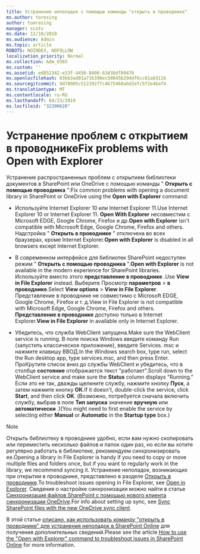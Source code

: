 ```yaml
---
title: Устранение неполадок с помощью команды "открыть в проводнике"
ms.author: toresing
author: tomresing
manager: scotv
ms.date: 12/10/2018
ms.audience: Admin
ms.topic: article
ROBOTS: NOINDEX, NOFOLLOW
localization_priority: Normal
ms.collection: Adm_O365
ms.custom: ''
ms.assetid: ed852342-e33f-4450-8400-63d30df09476
ms.openlocfilehash: 03bb3ad01a716390ec50845b29ddf6cc81a83116
ms.sourcegitcommit: 9d78905c512192ffc4675468abd2efc5f2e4baf4
ms.translationtype: MT
ms.contentlocale: ru-RU
ms.lasthandoff: 04/23/2019
ms.locfileid: "32390620"
---
```

# <a name="fix-problems-with-open-with-explorer"></a><span data-ttu-id="11756-102">Устранение проблем с открытием в проводнике</span><span class="sxs-lookup"><span data-stu-id="11756-102">Fix problems with Open with Explorer</span></span>

<span data-ttu-id="11756-103">Устранение распространенных проблем с открытием библиотеки документов в SharePoint или OneDrive с помощью команды " **Открыть с помощью проводника** ":</span><span class="sxs-lookup"><span data-stu-id="11756-103">Fix common problems with opening a document library in SharePoint or OneDrive using the **Open with Explorer** command:</span></span> 
  
- <span data-ttu-id="11756-104">Используйте Internet Explorer 10 или Internet Explorer 11.</span><span class="sxs-lookup"><span data-stu-id="11756-104">Use Internet Explorer 10 or Internet Explorer 11.</span></span> <span data-ttu-id="11756-105">**Open With Explorer** несовместим с Microsoft EDGE, Google Chrome, Firefox и др.</span><span class="sxs-lookup"><span data-stu-id="11756-105">**Open with Explorer** isn't compatible with Microsoft Edge, Google Chrome, Firefox and others.</span></span> <span data-ttu-id="11756-106">Надстройка " **Открыть в проводнике** " отключена во всех браузерах, кроме Internet Explorer.</span><span class="sxs-lookup"><span data-stu-id="11756-106">**Open with Explorer** is disabled in all browsers except Internet Explorer.</span></span> 
    
- <span data-ttu-id="11756-107">В современном интерфейсе для библиотек SharePoint недоступен режим " **Открыть с помощью проводника** ".</span><span class="sxs-lookup"><span data-stu-id="11756-107">**Open with Explorer** is not available in the modern experience for SharePoint libraries.</span></span> <span data-ttu-id="11756-108">Используйте вместо этого **представление в проводнике** .</span><span class="sxs-lookup"><span data-stu-id="11756-108">Use **View in File Explorer** instead.</span></span> <span data-ttu-id="11756-109">Выберите Просмотр **параметров** \> **в проводнике**.</span><span class="sxs-lookup"><span data-stu-id="11756-109">Select **View options** \> **View in File Explorer**.</span></span> <span data-ttu-id="11756-110">Представление в проводнике не совместимо с Microsoft EDGE, Google Chrome, Firefox и т. д.</span><span class="sxs-lookup"><span data-stu-id="11756-110">View in File Explorer is not compatible with Microsoft Edge, Google Chrome, Firefox and others.</span></span> <span data-ttu-id="11756-111">**Представление в проводнике** доступно только в Internet Explorer.</span><span class="sxs-lookup"><span data-stu-id="11756-111">**View in File Explorer** in available only in Internet Explorer.</span></span> 
    
- <span data-ttu-id="11756-112">Убедитесь, что служба WebClient запущена.</span><span class="sxs-lookup"><span data-stu-id="11756-112">Make sure the WebClient service is running.</span></span> <span data-ttu-id="11756-113">В поле поиска Windows введите команду Run (запустить классическое приложение), введите Services. msc и нажмите клавишу ВВОД.</span><span class="sxs-lookup"><span data-stu-id="11756-113">In the Windows search box, type run, select the Run desktop app, type services.msc, and then press Enter.</span></span> <span data-ttu-id="11756-114">ПроКрутите список вниз до службы WebClient и убедитесь, что в столбце **состояние** отображается текст "работает".</span><span class="sxs-lookup"><span data-stu-id="11756-114">Scroll down to the WebClient service and make sure the **Status** column displays "Running."</span></span> <span data-ttu-id="11756-115">Если это не так, дважды щелкните службу, нажмите кнопку **Пуск**, а затем нажмите кнопку **ОК**.</span><span class="sxs-lookup"><span data-stu-id="11756-115">If it doesn't, double-click the service, click **Start**, and then click **OK**.</span></span> <span data-ttu-id="11756-116">(Возможно, потребуется сначала включить службу, выбрав в поле **Тип запуска** значение **вручную** или **автоматически** .)</span><span class="sxs-lookup"><span data-stu-id="11756-116">(You might need to first enable the service by selecting either **Manual** or **Automatic** in the **Startup type** box.)</span></span> 
    
> [!NOTE]
> <span data-ttu-id="11756-117">Открыть библиотеку в проводнике удобно, если вам нужно скопировать или переместить несколько файлов и папок один раз, но если вы хотите регулярно работать в библиотеке, рекомендуем синхронизировать ее.</span><span class="sxs-lookup"><span data-stu-id="11756-117">Opening a library in File Explorer is handy if you need to copy or move multiple files and folders once, but if you want to regularly work in the library, we recommend syncing it.</span></span> <span data-ttu-id="11756-118">Устранение неполадок, возникающих при открытии в проводнике, представлено в разделе [Открыть в проводнике](https://go.microsoft.com/fwlink/?linkid=871665).</span><span class="sxs-lookup"><span data-stu-id="11756-118">To troubleshoot issues opening in File Explorer, see [Open in Explorer](https://go.microsoft.com/fwlink/?linkid=871665).</span></span> <span data-ttu-id="11756-119">Сведения о настройке синхронизации можно найти в статье [Синхронизация файлов SharePoint с помощью нового клиента синхронизации OneDrive](https://go.microsoft.com/fwlink/?linkid=871666).</span><span class="sxs-lookup"><span data-stu-id="11756-119">For info about setting up sync, see [Sync SharePoint files with the new OneDrive sync client](https://go.microsoft.com/fwlink/?linkid=871666).</span></span>
  
<span data-ttu-id="11756-120">В этой статье [описано, как использовать команду "открыть в проводнике" для устранения неполадок в SharePoint Online](https://support.office.com/article/How-to-use-the-Open-with-Explorer-command-to-troubleshoot-issues-in-SharePoint-Online-87155331-0c92-4224-a4c1-da5c21c4ade4) для получения дополнительных сведений.</span><span class="sxs-lookup"><span data-stu-id="11756-120">Please see the article [How to use the "Open with Explorer" command to troubleshoot issues in SharePoint Online](https://support.office.com/article/How-to-use-the-Open-with-Explorer-command-to-troubleshoot-issues-in-SharePoint-Online-87155331-0c92-4224-a4c1-da5c21c4ade4) for more information.</span></span> 
  

